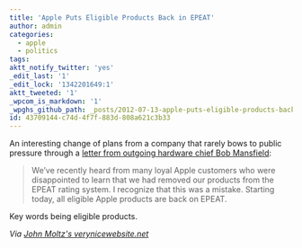 ```yaml
---
title: 'Apple Puts Eligible Products Back in EPEAT'
author: admin
categories:
  - apple
  - politics
tags: 
aktt_notify_twitter: 'yes'
_edit_last: '1'
_edit_lock: '1342201649:1'
aktt_tweeted: '1'
_wpcom_is_markdown: '1'
_wpghs_github_path: _posts/2012-07-13-apple-puts-eligible-products-back-in-epeat.md
id: 43709144-c74d-4f7f-883d-808a621c3b33
---
```

<p>An interesting change of plans from a company that rarely bows to public pressure through a <a href="http://www.apple.com/environment/letter-to-customers/">letter from outgoing hardware chief Bob Mansfield</a>:</p>
<blockquote><p>
  We’ve recently heard from many loyal Apple customers who were disappointed to learn that we had removed our products from the EPEAT rating system. I recognize that this was a mistake. Starting today, all eligible Apple products are back on EPEAT.
</p></blockquote>
<p>Key words being eligible products.</p>
<p><em>Via <a href="http://verynicewebsite.net/2012/07/a-letter-from-big-bob-mansfield/">John Moltz's verynicewebsite.net</a></em></p>
